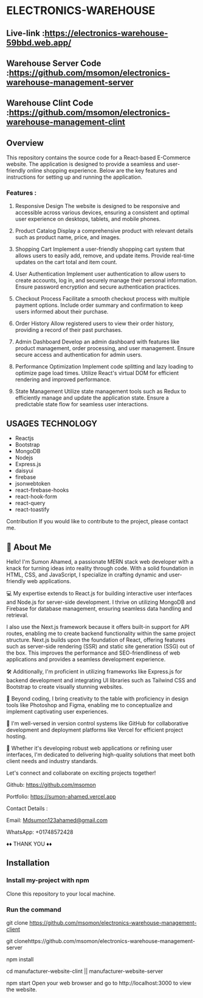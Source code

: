 
# ELECTRONICS-WAREHOUSE
## Live-link :https://electronics-warehouse-59bbd.web.app/
## Warehouse Server Code :https://github.com/msomon/electronics-warehouse-management-server
## Warehouse Clint Code :https://github.com/msomon/electronics-warehouse-management-clint


## Overview

This repository contains the source code for a React-based E-Commerce website. The application is designed to provide a seamless and user-friendly online shopping experience. Below are the key features and instructions for setting up and running the application.

### Features : 

1. Responsive Design
The website is designed to be responsive and accessible across various devices, ensuring a consistent and optimal user experience on desktops, tablets, and mobile phones.
2. Product Catalog
Display a comprehensive product with relevant details such as product name, price, and images.

3. Shopping Cart
Implement a user-friendly shopping cart system that allows users to easily add, remove, and update items.
Provide real-time updates on the cart total and item count.

4. User Authentication
Implement user authentication to allow users to create accounts, log in, and securely manage their personal information.
Ensure password encryption and secure authentication practices.

5. Checkout Process
Facilitate a smooth checkout process with multiple payment options.
Include order summary and confirmation to keep users informed about their purchase.

6. Order History
Allow registered users to view their order history, providing a record of their past purchases.

7. Admin Dashboard
Develop an admin dashboard with features like product management, order processing, and user management.
Ensure secure access and authentication for admin users.

8. Performance Optimization
Implement code splitting and lazy loading to optimize page load times.
Utilize React's virtual DOM for efficient rendering and improved performance.

9. State Management
Utilize state management tools such as Redux to efficiently manage and update the application state.
Ensure a predictable state flow for seamless user interactions.

## USAGES TECHNOLOGY

* Reactjs
* Bootstrap
* MongoDB
* Nodejs
* Express.js
* daisyui
* firebase
* jsonwebtoken
* react-firebase-hooks
* react-hook-form
* react-query
* react-toastify


Contribution
If you would like to contribute to the project, please contact me.







## 🚀 About Me
Hello! I'm Sumon Ahamed, a passionate MERN stack web developer with a knack for turning ideas into reality through code. With a solid foundation in HTML, CSS, and JavaScript, I specialize in crafting dynamic and user-friendly web applications.

💻 My expertise extends to React.js for building interactive user interfaces and Node.js for server-side development. I thrive on utilizing MongoDB and Firebase for database management, ensuring seamless data handling and retrieval.

I also use the Next.js framework because it offers built-in support for API routes, enabling me to create backend functionality within the same project structure. Next.js builds upon the foundation of React, offering features such as server-side rendering (SSR) and static site generation (SSG) out of the box. This improves the performance and SEO-friendliness of web applications and provides a seamless development experience.

🛠️ Additionally, I'm proficient in utilizing frameworks like Express.js for backend development and integrating UI libraries such as Tailwind CSS and Bootstrap to create visually stunning websites.

🎨 Beyond coding, I bring creativity to the table with proficiency in design tools like Photoshop and Figma, enabling me to conceptualize and implement captivating user experiences.

🔧 I'm well-versed in version control systems like GitHub for collaborative development and deployment platforms like Vercel for efficient project hosting.

🚀 Whether it's developing robust web applications or refining user interfaces, I'm dedicated to delivering high-quality solutions that meet both client needs and industry standards.

Let's connect and collaborate on exciting projects together!


Github: https://github.com/msomon

Portfolio: https://sumon-ahamed.vercel.app

Contact Details :

Email: Mdsumon123ahamed@gmail.com

WhatsApp: +01748572428

 ♦♦ THANK YOU ♦♦

## Installation

### Install my-project with npm
 

Clone this repository to your local machine.

### Run the command 

git clone https://github.com/msomon/electronics-warehouse-management-client

git clonehttps://github.com/msomon/electronics-warehouse-management-server

npm install 

cd manufacturer-website-clint ||  manufacturer-website-server



npm start
Open your web browser and go to http://localhost:3000 to view the website.
